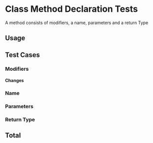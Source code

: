 # Class Method Declaration Tests

A method consists of modifiers, a name, parameters and a return Type

## Usage

## Test Cases

### Modifiers

#### Changes

### Name

### Parameters

### Return Type

## Total
